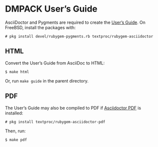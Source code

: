 # DMPACK User’s Guide

AsciiDoctor and Pygments are required to create the [User’s Guide](guide.adoc).
On FreeBSD, install the packages with:

```
# pkg install devel/rubygem-pygments.rb textproc/rubygem-asciidoctor
```

## HTML

Convert the User’s Guide from AsciiDoc to HTML:

```
$ make html
```

Or, run `make guide` in the parent directory.

## PDF

The User’s Guide may also be compiled to PDF if
[Asciidoctor PDF](https://docs.asciidoctor.org/pdf-converter/latest/) is
installed:

```
# pkg install textproc/rubygem-asciidoctor-pdf
```

Then, run:

```
$ make pdf
```
